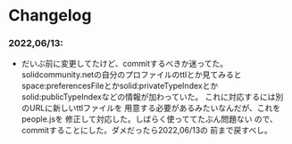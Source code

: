 # Changelog

### 2022,06/13:

* だいぶ前に変更してたけど、commitするべきか迷ってた。
  solidcommunity.netの自分のプロファイルのttlとか見てみると
  space:preferencesFileとかsolid:privateTypeIndexとか
  solid:publicTypeIndexなどの情報が加わっていた。
  これに対応するには別のURLに新しいttlファイルを
  用意する必要があるみたいなんだが、これをpeople.jsを
  修正して対応した。しばらく使っててたぶん問題ない
  ので、commitすることにした。ダメだったら2022,06/13の
  前まで戻すべし。

